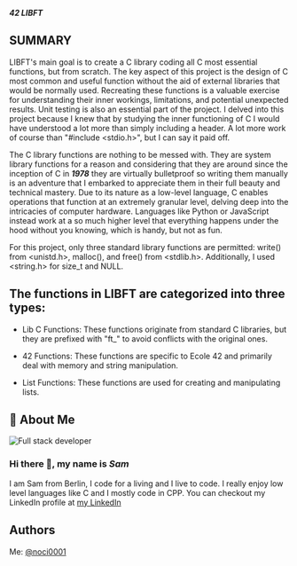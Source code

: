 ***42 LIBFT***

## SUMMARY

LIBFT's main goal is to create a C library coding all C most essential functions, but from scratch. The key aspect of this project is the design of C most common and useful function without the aid of external libraries that would be normally used. Recreating these functions is a valuable exercise for understanding their inner workings, limitations, and potential unexpected results. Unit testing is also an essential part of the project.
I delved into this project because I knew that by studying the inner functioning of C I would have understood a lot more than simply including a header. A lot more work of course than "#include <stdio.h>", but I can say it paid off.

The C library functions are nothing to be messed with. They are system library functions for a reason and considering that they are around since the inception of C in ***1978*** they are virtually bulletproof so writing them manually is an adventure that I embarked to appreciate them in their full beauty and technical mastery.
Due to its nature as a low-level language, C enables operations that function at an extremely granular level, delving deep into the intricacies of computer hardware. Languages like Python or JavaScript instead work at a so much higher level that everything happens under the hood without you knowing, which is handy, but not as fun.

For this project, only three standard library functions are permitted: write() from <unistd.h>, malloc(), and free() from <stdlib.h>. Additionally, I used <string.h> for size_t and NULL.

## The functions in LIBFT are categorized into three types:

- Lib C Functions: These functions originate from standard C libraries, but they are prefixed with "ft_" to avoid conflicts with the original ones.

- 42 Functions: These functions are specific to Ecole 42 and primarily deal with memory and string manipulation.

- List Functions: These functions are used for creating and manipulating lists.


## 🚀 About Me
![*Full stack developer*](https://github.com/noci0001/noci0001/assets/79120220/73d4cda4-8371-4ad3-9bbb-8d556b8b33d7)
### Hi there 👋, my name is *Sam*
I am Sam from Berlin, I code for a living and I live to code. I really enjoy low level languages like C and I mostly code in CPP. 
You can checkout my LinkedIn profile at [my LinkedIn](https://linkedin.com/in/samuelnocita)

## Authors

 Me: [@noci0001](https://www.linkedin.com/in/samuelnocita/)

